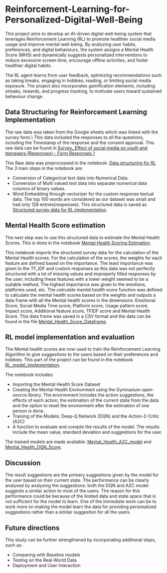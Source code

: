 # Reinforcement-Learning-for-Personalized-Digital-Well-Being
This project aims to develop an AI-driven digital well-being system that leverages Reinforcement Learning (RL) to promote healthier social media usage and improve mental well-being. By analyzing user habits, preferences, and digital behaviours, the system assigns a Mental Health Score (MHS) and dynamically suggests personalized interventions to reduce excessive screen time, encourage offline activities, and foster healthier digital habits.

The RL agent learns from user feedback, optimizing recommendations such as taking breaks, engaging in hobbies, reading, or limiting social media exposure. The project also incorporates gamification elements, including streaks, rewards, and progress tracking, to motivate users toward sustained behaviour change.

## Data Structuring for Reinforcement Learning Implementation
The raw data was taken from the Google sheets which was linked with the survey form.\\
This data included the responses to all the questions, including the Timestamp of the response and the consent approval. This raw data can be found in [Survey_ Effect of social media on youth and teenagers (Responses) - Form Responses 1](https://github.com/kondaveetitejaswi/Reinforcement-Learning-for-Personalized-Digital-Well-Being/blob/main/Survey_%20Effect%20of%20social%20media%20on%20youth%20and%20teenagers%20(Responses)%20-%20Form%20Responses%201.csv)

This Raw data was preprocessed in the notebook: [Data structuring for RL](https://github.com/kondaveetitejaswi/Reinforcement-Learning-for-Personalized-Digital-Well-Being/blob/main/Data%20structuring%20for%20RL.ipynb)
The 3 main steps in the notebook are:
* Conversion of Categorical text data into Numerical Data.
* Conversion of Multi valued text data into separate numerical data columns of binary values.
* Word Embedding through vectorizer for the custom response textual data. The top 100 words are considered as our dataset was small and had only 128 entries(responses).
This structured data is saved as [Structured survey data for RL implementation](https://github.com/kondaveetitejaswi/Reinforcement-Learning-for-Personalized-Digital-Well-Being/blob/main/Structured%20survey%20data%20for%20RL%20implementation.csv).

## Mental Health Score estimation
The next step was to use this structured data to estimate the Mental Health Scores. This is done in the notebook [Mental Health Scoring Estimation](https://github.com/kondaveetitejaswi/Reinforcement-Learning-for-Personalized-Digital-Well-Being/blob/main/Mental%20health%20score%20estimation.ipynb).

This notebook imports the structured survey data for the calculation of the Mental Health scores. For the calculation of the scores, the weights for each feature are defined based on the importance. The least importance was given to the TF_IDF and custom responses as this data was not perfectly structured with a lot of missing values and improperly filled responses by the user; including these features with a lower weight seemed to be a suitable method. The highest importance was given to the emotions, platforms used, etc. The _calculate mental health score_ function was defined to calculate the mental health scores based on the weights and outputs a data frame with all the Mental health scores in the dimensions: Emotional Score, Social Media Time score, Platform score, Usage pattern score, Impact score, Additional feature score, TFIDF score and Mental Health Score. This data frame was saved in a CSV format and the data can be found in the file [Mental_Health_Score_Dataframe](https://github.com/kondaveetitejaswi/Reinforcement-Learning-for-Personalized-Digital-Well-Being/blob/main/Mental_Health_Score_Dataframe.csv).

## RL model implementation and evaluation
The Mental health scores are now used to train the Reinforcement Learning Algorithm to give suggestions to the users based on their preferences and hobbies. This part of the project can be found in the notebook [RL_model_implementation](https://github.com/kondaveetitejaswi/Reinforcement-Learning-for-Personalized-Digital-Well-Being/blob/main/RL_model_implementation.ipynb).

The notebook includes:
* Importing the Mental Health Score Dataset
* Creating the Mental Health Environment using the Gymnasium open-source library. The environment includes the action suggestions, the effects of each action, the estimation of the current state from the data and the option to reset the environment after the estimation of one person is done.
* Training of the Models: Deep-Q Network (DQN) and the Action-2-Critic (A2C)
* A function to evaluate and compile the results of the model. The results include the mean value, standard deviation and suggestions for the user.

The trained models are made available: [Mental_Health_A2C_model](https://github.com/kondaveetitejaswi/Reinforcement-Learning-for-Personalized-Digital-Well-Being/blob/main/mental_health_a2c_model.zip) and [Mental_Health_DQN_Score](https://github.com/kondaveetitejaswi/Reinforcement-Learning-for-Personalized-Digital-Well-Being/blob/main/mental_health_dqn_model.zip).

## Discussion
The result suggestions are the primary suggestions given by the model for the user based on their current state. The performance can be clearly analysed by analysing the suggestions: both the DQN and A2C model suggests a similar action to most of the users. The reason for this performance could be because of the limited data and state space that is not sufficient for the model to learn. One of the immediate work can be to work more on making the model learn the data for providing personalized suggestions rather than a similar suggestion for all the users.

## Future directions
This study can be further strengthened by incorporating additional steps, such as:
* Comparing with Baseline models
* Testing on the Real-World Data
* Deployment and User Interaction
